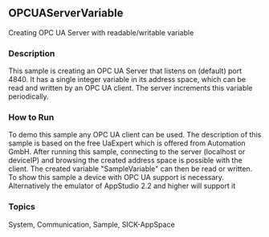 ## OPCUAServerVariable
Creating OPC UA Server with readable/writable variable
### Description
 This sample is creating an OPC UA Server that listens on (default) port 4840.
It has a single integer variable in its address space, which can be read and
written by an OPC UA client. The server increments this variable periodically.  
### How to Run
To demo this sample any OPC UA client can be used. The description of this sample
is based on the free UaExpert which is offered from Automation GmbH.
After running this sample, connecting to the server (localhost or deviceIP) and
browsing the created address space is possible with the client. The created
variable "SampleVariable" can then be read or written.
To show this sample a device with OPC UA support is necessary. Alternatively
the emulator of AppStudio 2.2 and higher will support it

### Topics
System, Communication, Sample, SICK-AppSpace